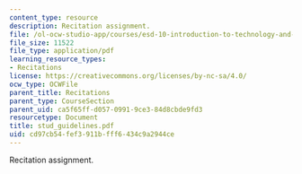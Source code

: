 ```yaml
---
content_type: resource
description: Recitation assignment.
file: /ol-ocw-studio-app/courses/esd-10-introduction-to-technology-and-policy-fall-2006/cd97cb54fef3911bfff6434c9a2944ce_stud_guidelines.pdf
file_size: 11522
file_type: application/pdf
learning_resource_types:
- Recitations
license: https://creativecommons.org/licenses/by-nc-sa/4.0/
ocw_type: OCWFile
parent_title: Recitations
parent_type: CourseSection
parent_uid: ca5f65ff-d057-0991-9ce3-84d8cbde9fd3
resourcetype: Document
title: stud_guidelines.pdf
uid: cd97cb54-fef3-911b-fff6-434c9a2944ce
---
```

Recitation assignment.